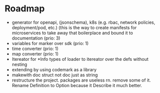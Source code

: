 # Roadmap

- generator for openapi, (jsonschema), k8s (e.g. rbac, network policies, deployment/pod,
   etc.) (this is the way to create manifests for microservices to take away
   that boilerplace and bound it to documentation (prio: 3)
- variables for marker over sdk (prio: 1)
- time converter (prio: 1)
- map converter (prio: 1)
- Itereator for *Info types of loader to itereator over the defs without nesting
- extending by using codemark as a library
- makewith doc struct not doc just as string
- restructure the project. packages are useless rn. remove some of it. Rename
  Definition to Option because it Describe it much better.
